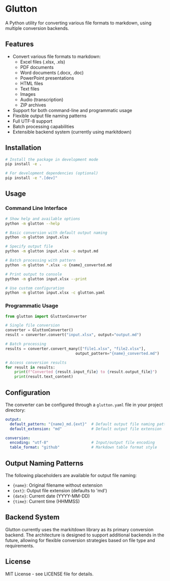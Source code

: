 # Glutton

A Python utility for converting various file formats to markdown, using multiple conversion backends.

## Features

- Convert various file formats to markdown:
  - Excel files (.xlsx, .xls)
  - PDF documents
  - Word documents (.docx, .doc)
  - PowerPoint presentations
  - HTML files
  - Text files
  - Images
  - Audio (transcription)
  - ZIP archives
- Support for both command-line and programmatic usage
- Flexible output file naming patterns
- Full UTF-8 support
- Batch processing capabilities
- Extensible backend system (currently using markitdown)

## Installation

```bash
# Install the package in development mode
pip install -e .

# For development dependencies (optional)
pip install -e ".[dev]"
```

## Usage

### Command Line Interface

```bash
# Show help and available options
python -m glutton --help

# Basic conversion with default output naming
python -m glutton input.xlsx

# Specify output file
python -m glutton input.xlsx -o output.md

# Batch processing with pattern
python -m glutton *.xlsx -o {name}_converted.md

# Print output to console
python -m glutton input.xlsx --print

# Use custom configuration
python -m glutton input.xlsx -c glutton.yaml
```

### Programmatic Usage

```python
from glutton import GluttonConverter

# Single file conversion
converter = GluttonConverter()
result = converter.convert("input.xlsx", output="output.md")

# Batch processing
results = converter.convert_many(["file1.xlsx", "file2.xlsx"], 
                               output_pattern="{name}_converted.md")

# Access conversion results
for result in results:
    print(f"Converted {result.input_file} to {result.output_file}")
    print(result.text_content)
```

## Configuration

The converter can be configured through a `glutton.yaml` file in your project directory:

```yaml
output:
  default_pattern: "{name}_md.{ext}"  # Default output file naming pattern
  default_extension: "md"             # Default output file extension

conversion:
  encoding: "utf-8"                   # Input/output file encoding
  table_format: "github"              # Markdown table format style
```

## Output Naming Patterns

The following placeholders are available for output file naming:

- `{name}`: Original filename without extension
- `{ext}`: Output file extension (defaults to 'md')
- `{date}`: Current date (YYYY-MM-DD)
- `{time}`: Current time (HHMMSS)

## Backend System

Glutton currently uses the markitdown library as its primary conversion backend. The architecture is designed to support additional backends in the future, allowing for flexible conversion strategies based on file type and requirements.

## License

MIT License - see LICENSE file for details.